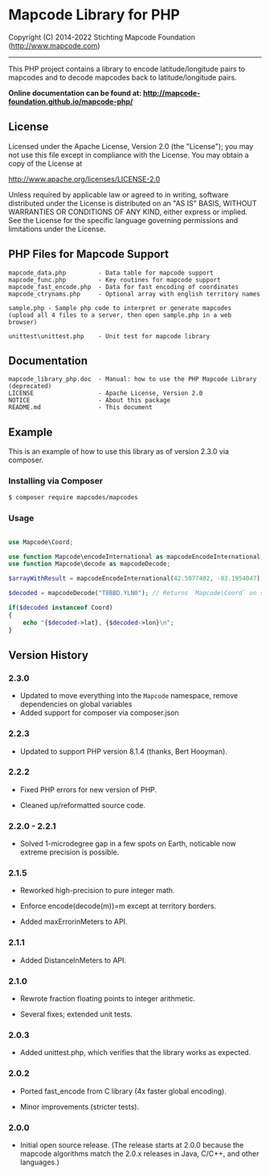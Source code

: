# Mapcode Library for PHP

Copyright (C) 2014-2022 Stichting Mapcode Foundation (http://www.mapcode.com)

----

This PHP project contains a library to encode latitude/longitude pairs to mapcodes
and to decode mapcodes back to latitude/longitude pairs.

**Online documentation can be found at: http://mapcode-foundation.github.io/mapcode-php/**

## License

Licensed under the Apache License, Version 2.0 (the "License");
you may not use this file except in compliance with the License.
You may obtain a copy of the License at

   http://www.apache.org/licenses/LICENSE-2.0

Unless required by applicable law or agreed to in writing, software
distributed under the License is distributed on an "AS IS" BASIS,
WITHOUT WARRANTIES OR CONDITIONS OF ANY KIND, either express or implied.
See the License for the specific language governing permissions and
limitations under the License.

## PHP Files for Mapcode Support

    mapcode_data.php         - Data table for mapcode support
    mapcode_func.php         - Key routines for mapcode support
    mapcode_fast_encode.php  - Data for fast encoding of coordinates
    mapcode_ctrynams.php     - Optional array with english territory names

    sample.php - Sample php code to interpret or generate mapcodes
    (upload all 4 files to a server, then open sample.php in a web browser)

    unittest\unittest.php    - Unit test for mapcode library

## Documentation

    mapcode_library_php.doc  - Manual: how to use the PHP Mapcode Library (deprecated)
    LICENSE                  - Apache License, Version 2.0
    NOTICE                   - About this package
    README.md                - This document

## Example

This is an example of how to use this library as of version 2.3.0 via composer.

### Installing via Composer

```bash
$ composer require mapcodes/mapcodes
```

### Usage

```php

use Mapcode\Coord;

use function Mapcode\encodeInternational as mapcodeEncodeInternational;
use function Mapcode\decode as mapcodeDecode;

$arrayWithResult = mapcodeEncodeInternational(42.5077402, -83.1954047); // T8BBD.YLN0

$decoded = mapcodeDecode("T8BBD.YLN0"); // Returns `Mapcode\Coord` on successful decode

if($decoded instanceof Coord)
{
    echo "{$decoded->lat}, {$decoded->lon}\n";
}

```

## Version History

### 2.3.0

* Updated to move everything into the `Mapcode` namespace, remove dependencies on global variables
* Added support for composer via composer.json

### 2.2.3

* Updated to support PHP version 8.1.4 (thanks, Bert Hooyman).

### 2.2.2

* Fixed PHP errors for new version of PHP.

* Cleaned up/reformatted source code.

### 2.2.0 - 2.2.1

* Solved 1-microdegree gap in a few spots on Earth, noticable now extreme precision is possible.

### 2.1.5

* Reworked high-precision to pure integer math.

* Enforce encode(decode(m))=m except at territory borders.
* Added maxErrorinMeters to API.

### 2.1.1

* Added DistanceInMeters to API.

### 2.1.0

* Rewrote fraction floating points to integer arithmetic.

* Several fixes; extended unit tests.

### 2.0.3

* Added unittest.php, which verifies that the library works as expected.

### 2.0.2

* Ported fast_encode from C library (4x faster global encoding).

* Minor improvements (stricter tests).

### 2.0.0

* Initial open source release. (The release starts at 2.0.0 because the
mapcode algorithms match the 2.0.x releases in Java, C/C++, and other
languages.)

